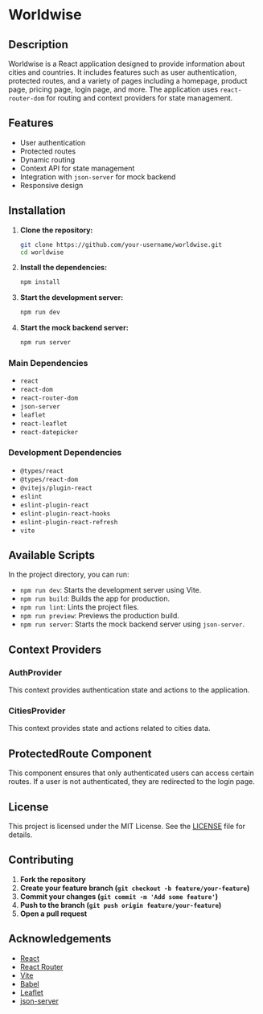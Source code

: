 # Worldwise

## Description

Worldwise is a React application designed to provide information about cities and countries. It includes features such as user authentication, protected routes, and a variety of pages including a homepage, product page, pricing page, login page, and more. The application uses `react-router-dom` for routing and context providers for state management.

## Features

- User authentication
- Protected routes
- Dynamic routing
- Context API for state management
- Integration with `json-server` for mock backend
- Responsive design

## Installation

1. **Clone the repository:**
   ```sh
   git clone https://github.com/your-username/worldwise.git
   cd worldwise
   ```

2. **Install the dependencies:**
   ```sh
   npm install
   ```

3. **Start the development server:**
   ```sh
   npm run dev
   ```

4. **Start the mock backend server:**
   ```sh
   npm run server
   ```


### Main Dependencies

- `react`
- `react-dom`
- `react-router-dom`
- `json-server`
- `leaflet`
- `react-leaflet`
- `react-datepicker`

### Development Dependencies

- `@types/react`
- `@types/react-dom`
- `@vitejs/plugin-react`
- `eslint`
- `eslint-plugin-react`
- `eslint-plugin-react-hooks`
- `eslint-plugin-react-refresh`
- `vite`

## Available Scripts

In the project directory, you can run:

- `npm run dev`: Starts the development server using Vite.
- `npm run build`: Builds the app for production.
- `npm run lint`: Lints the project files.
- `npm run preview`: Previews the production build.
- `npm run server`: Starts the mock backend server using `json-server`.

## Context Providers

### AuthProvider

This context provides authentication state and actions to the application.

### CitiesProvider

This context provides state and actions related to cities data.

## ProtectedRoute Component

This component ensures that only authenticated users can access certain routes. If a user is not authenticated, they are redirected to the login page.

## License

This project is licensed under the MIT License. See the [LICENSE](LICENSE) file for details.

## Contributing

1. **Fork the repository**
2. **Create your feature branch (`git checkout -b feature/your-feature`)**
3. **Commit your changes (`git commit -m 'Add some feature'`)**
4. **Push to the branch (`git push origin feature/your-feature`)**
5. **Open a pull request**

## Acknowledgements

- [React](https://reactjs.org/)
- [React Router](https://reactrouter.com/)
- [Vite](https://vitejs.dev/)
- [Babel](https://babeljs.io/)
- [Leaflet](https://leafletjs.com/)
- [json-server](https://github.com/typicode/json-server)

